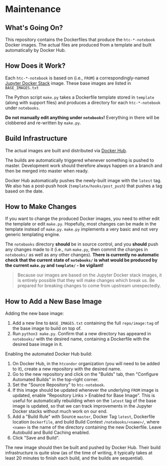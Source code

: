 # Maintenance

## What's Going On?

This repository contains the Dockerfiles that produce the `htc-*-notebook` Docker images.
The actual files are produced from a template and built automatically by Docker Hub.

## How Does it Work?

Each `htc-*-notebook` is based on (i.e., `FROM`) a correspondingly-named
[Jupyter Docker Stack](https://jupyter-docker-stacks.readthedocs.io/en/latest/)
image.
These base images are listed in `BASE_IMAGES.txt`

The Python script `make.py` takes a Dockerfile template stored in `template`
(along with support files) and produces a directory for each `htc-*-notebook`
under `notebooks`. 

**Do not manually edit anything under `notebooks`!**
Everything in there will be clobbered and re-written by `make.py`.

## Build Infrastructure

The actual images are built and distributed via [Docker Hub](https://hub.docker.com/).

The builds are automatically triggered whenever something is pushed to master.
Development work should therefore always happen on a branch and then be merged
into master when ready.

Docker Hub automatically pushes the newly-built image with the `latest` tag.
We also has a post-push hook (`template/hooks/post_push`)
that pushes a tag based on the date.

## How to Make Changes

If you want to change the produced Docker images, you need to either
edit the template or edit `make.py`. Hopefully, most changes can be made 
in the template instead of `make.py`. `make.py` implements a very basic and
not very generic templating engine.

The `notebooks` directory **should** be in source control, and you **should** push
any changes made to it
(i.e., run `make.py`, then commit the changes in `notebooks/` as well as any other changes).
**There is currently no automatic check that the current state of `notebooks/`
is what would be produced by the current `make.py` and `template/` - be vigilant!**

> Because our images are based on the Jupyter Docker stack images,
> it is entirely possible that they will make changes which break us.
> Be prepared for breaking changes to come from upstream unexpectedly.

## How to Add a New Base Image

Adding the new base image:

1. Add a new line to `BASE_IMAGES.txt` containing the full `repo/image:tag` of 
   the base image to build on top of.
1. Run `python3 make.py`. Confirm that a new directory has appeared in `notebooks/`
   with the desired name, containing a Dockerfile with the desired base image in it.

Enabling the automated Docker Hub build:

1. On Docker Hub, in the `htcondor` organization (you will need to be added to it),
   create a new repository with the desired name.
1. Go to the new repository and click on the "Builds" tab, then "Configure Automated Builds"
   in the top-right corner.
1. Set the "Source Repository" to `htc-notebook`.
1. If this image should be updated whenever the underlying `FROM` image is updated,
   enable "Repository Links > Enabled for Base Image". This is useful for automatically
   rebuilding when on the `latest` tag of the base image is updated, so that
   we can track improvements in the Jupyter Docker stacks without much work on our end.
1. Add a "Build Rule" with Source `master`, Docker Tag `latest`, 
   Dockerfile location `Dockerfile`, and build Build Context `/notebooks/<name>/`,
   where `<name>` is the name of the directory containing the new Dockerfile.
   Leave Autobuild and Build Caching enabled.
1. Click "Save and Build".

The new image should then be built and pushed by Docker Hub.
Their build infrastructure is quite slow 
(as of the time of writing, it typically takes at least 20 minutes to finish
each build, and the builds are sequential).
